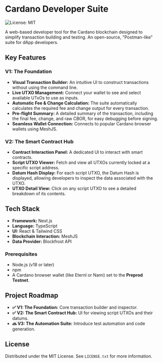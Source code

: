 # Cardano Developer Suite

![License: MIT](https://img.shields.io/badge/License-MIT-yellow.svg)

A web-based developer tool for the Cardano blockchain designed to simplify transaction building and testing. An open-source, "Postman-like" suite for dApp developers.

## Key Features

### V1: The Foundation
-   **Visual Transaction Builder:** An intuitive UI to construct transactions without using the command line.
-   **Live UTXO Management:** Connect your wallet to see and select available UTxOs to use as inputs.
-   **Automatic Fee & Change Calculation:** The suite automatically calculates the required fee and change output for every transaction.
-   **Pre-flight Summary:** A detailed summary of the transaction, including the final fee, change, and raw CBOR, for easy debugging before signing.
-   **Seamless Wallet Connection:** Connects to popular Cardano browser wallets using MeshJS.

### V2: The Smart Contract Hub
-   **Contract Interaction Panel:** A dedicated UI to interact with smart contracts.
-   **Script UTXO Viewer:** Fetch and view all UTXOs currently locked at a specific script address.
-   **Datum Hash Display:** For each script UTXO, the Datum Hash is displayed, allowing developers to inspect the data associated with the UTXO.
-   **UTXO Detail View:** Click on any script UTXO to see a detailed breakdown of its contents.

## Tech Stack

-   **Framework:** Next.js
-   **Language:** TypeScript
-   **UI:** React & Tailwind CSS
-   **Blockchain Interaction:** MeshJS
-   **Data Provider:** Blockfrost API

### Prerequisites

-   Node.js (v18 or later)
-   npm
-   A Cardano browser wallet (like Eternl or Nami) set to the **Preprod Testnet**.

## Project Roadmap

-   **✅ V1: The Foundation:** Core transaction builder and inspector.
-   **✅ V2: The Smart Contract Hub:** UI for viewing script UTXOs and their datums.
-   **🔜 V3: The Automation Suite:** Introduce test automation and code generation.

## License

Distributed under the MIT License. See `LICENSE.txt` for more information.
